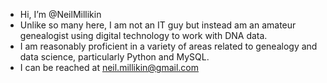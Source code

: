 - Hi, I’m @NeilMillikin
- Unlike so many here, I am not an IT guy but instead am an amateur genealogist using digital technology to work with DNA data.
- I am reasonably proficient in a variety of areas related to genealogy and data science, particularly Python and MySQL.
- I can be reached at neil.millikin@gmail.com

<!---
NeilMillikin/NeilMillikin is a ✨ special ✨ repository because its `README.md` (this file) appears on your GitHub profile.
You can click the Preview link to take a look at your changes.
--->
